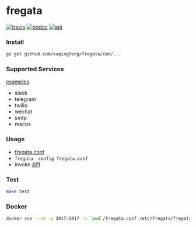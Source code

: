 # fregata
[![travis](https://img.shields.io/travis/xuqingfeng/fregata/master.svg?style=flat-square)](https://travis-ci.org/xuqingfeng/fregata)
[![godoc](https://img.shields.io/badge/godoc-reference-blue.svg?style=flat-square)](https://godoc.org/github.com/xuqingfeng/fregata)
[![api](https://img.shields.io/badge/docs-API-orange.svg?style=flat-square)](https://xuqingfeng.github.io/fregata/api.html)

### Install

```bash
go get github.com/xuqingfeng/fregata/cmd/...
```

### Supported Services

[examples](./examples)

- slack
- telegram
- twilio
- wechat
- smtp
- macos

### Usage

- [fregata.conf](./etc/fregata.conf)
- `fregata -config fregata.conf`
- invoke [API](https://xuqingfeng.github.io/fregata/api.html)

### Test

```bash
make test
```

### Docker

```bash
docker run --rm -p 2017:2017 -v `pwd`/fregata.conf:/etc/fregata/fregata.conf --name fregata xuqingfeng/fregata
```
